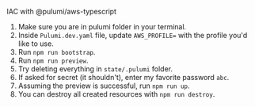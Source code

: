 IAC with @pulumi/aws-typescript

1. Make sure you are in pulumi folder in your terminal.
2. Inside `Pulumi.dev.yaml` file, update `AWS_PROFILE=` with the profile you'd like to use.
3. Run `npm run bootstrap`.
4. Run `npm run preview`.
5. Try deleting everything in `state/.pulumi` folder.
5. If asked for secret (it shouldn't), enter my favorite password `abc`.
6. Assuming the preview is successful, run `npm run up`.
7. You can destroy all created resources with `npm run destroy`.




